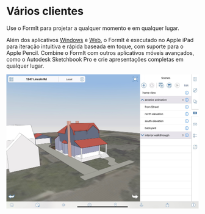 # Vários clientes

Use o FormIt para projetar a qualquer momento e em qualquer lugar.

Além dos aplicativos [Windows](https://formit.autodesk.com/download) e [Web](https://formit.autodesk.com/app), o FormIt é executado no Apple iPad para iteração intuitiva e rápida baseada em toque, com suporte para o Apple Pencil. Combine o FormIt com outros aplicativos móveis avançados, como o Autodesk Sketchbook Pro e crie apresentações completas em qualquer lugar.

![FormIt on Apple iPad](<../.gitbook/assets/ipad scenes (1).png>)

